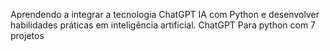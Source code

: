Aprendendo a integrar a tecnologia ChatGPT IA com Python e desenvolver habilidades práticas em inteligência artificial. 
ChatGPT Para python com 7 projetos
